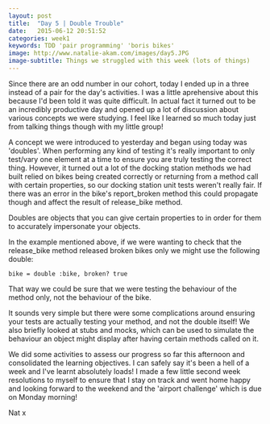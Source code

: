 ```yaml
---
layout: post
title:  "Day 5 | Double Trouble"
date:   2015-06-12 20:51:52
categories: week1 
keywords: TDD 'pair programming' 'boris bikes'
image: http://www.natalie-akam.com/images/day5.JPG
image-subtitle: Things we struggled with this week (lots of things)
---
```


Since there are an odd number in our cohort, today I ended up in a three instead of a pair for the day's activities. I was a little aprehensive about this because I'd been told it was quite difficult. In actual fact it turned out to be an incredibly productive day and opened up a lot of discussion about various concepts we were studying. I feel like I learned so much today just from talking things though with my little group!

A concept we were introduced to yesterday and began using today was 'doubles'. When performing any kind of testing it's really important to only test/vary one element at a time to ensure you are truly testing the correct thing. However, it turned out a lot of the docking station methods we had built relied on bikes being created correctly or returning from a method call with certain properties, so our docking station unit tests weren't really fair. If there was an error in the bike's report_broken method this could propagate though and affect the result of release_bike method. 

Doubles are objects that you can give certain properties to in order for them to accurately impersonate your objects. 

In the example mentioned above, if we were wanting to check that the release_bike method released broken bikes only we might use the following double:

``bike = double :bike, broken? true``

That way we could be sure that we were testing the behaviour of the method only, not the behaviour of the bike.

It sounds very simple but there were some complications around ensuring your tests are actually testing your method, and not the double itself! We also briefly looked at stubs and mocks, which can be used to simulate the behaviour an object might display after having certain methods called on it.

We did some activities to assess our progress so far this afternoon and consolidated the learning objectives. I can safely say it's been a hell of a week and I've learnt absolutely loads! I made a few little second week resolutions to myself to ensure that I stay on track and went home happy and looking forward to the weekend and the 'airport challenge' which is due on Monday morning!

Nat x